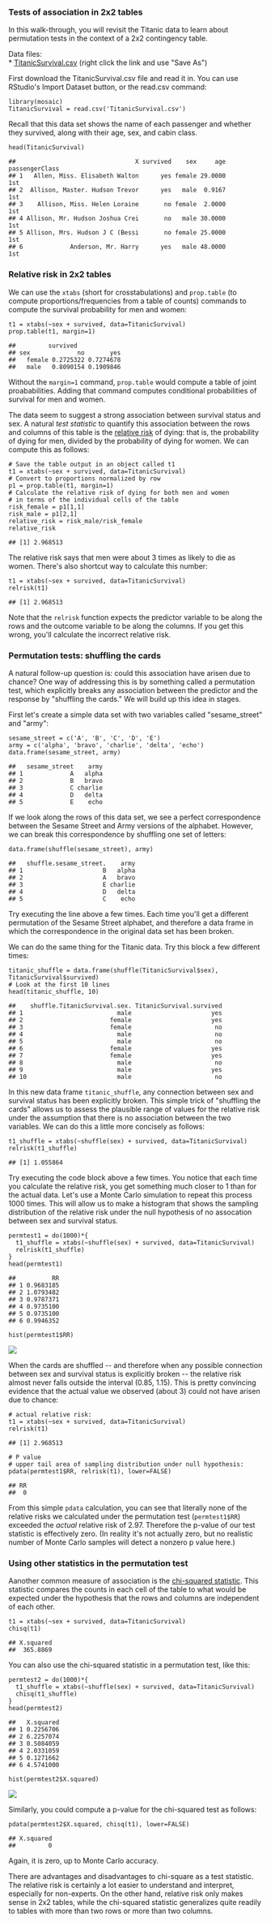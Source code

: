 ### Tests of association in 2x2 tables

In this walk-through, you will revisit the Titanic data to learn about
permutation tests in the context of a 2x2 contingency table.

Data files:  
\*
[TitanicSurvival.csv](https://github.com/jgscott/ECO394D/raw/master/data/TitanicSurvival.csv) (right click the link and use "Save As")

First download the TitanicSurvival.csv file and read it in. You can use
RStudio's Import Dataset button, or the read.csv command:

    library(mosaic)
    TitanicSurvival = read.csv('TitanicSurvival.csv')

Recall that this data set shows the name of each passenger and whether
they survived, along with their age, sex, and cabin class.

    head(TitanicSurvival)

    ##                                 X survived    sex     age passengerClass
    ## 1   Allen, Miss. Elisabeth Walton      yes female 29.0000            1st
    ## 2  Allison, Master. Hudson Trevor      yes   male  0.9167            1st
    ## 3    Allison, Miss. Helen Loraine       no female  2.0000            1st
    ## 4 Allison, Mr. Hudson Joshua Crei       no   male 30.0000            1st
    ## 5 Allison, Mrs. Hudson J C (Bessi       no female 25.0000            1st
    ## 6             Anderson, Mr. Harry      yes   male 48.0000            1st

### Relative risk in 2x2 tables

We can use the `xtabs` (short for crosstabulations) and `prop.table` (to compute proportions/frequencies from a 
table of counts) commands to compute the survival probability for men and women:

    t1 = xtabs(~sex + survived, data=TitanicSurvival)
    prop.table(t1, margin=1)

    ##         survived
    ## sex             no       yes
    ##   female 0.2725322 0.7274678
    ##   male   0.8090154 0.1909846
    
Without the `margin=1` command, `prop.table` would compute a table
of joint proababilities. Adding that command computes conditional probabilities
of survival for men and women.

The data seem to suggest a strong association between survival status and
sex. A natural *test statistic* to quantify this association between the
rows and columns of this table is the [relative
risk](http://en.wikipedia.org/wiki/Relative_risk) of dying: that is, the
probability of dying for men, divided by the probability of dying for
women. We can compute this as follows:

    # Save the table output in an object called t1
    t1 = xtabs(~sex + survived, data=TitanicSurvival)
    # Convert to proportions normalized by row
    p1 = prop.table(t1, margin=1)
    # Calculate the relative risk of dying for both men and women
    # in terms of the individual cells of the table
    risk_female = p1[1,1]
    risk_male = p1[2,1]
    relative_risk = risk_male/risk_female
    relative_risk

    ## [1] 2.968513

The relative risk says that men were about 3 times as likely to die as
women. There's also shortcut way to calculate this number:

    t1 = xtabs(~sex + survived, data=TitanicSurvival)
    relrisk(t1)

    ## [1] 2.968513

Note that the `relrisk` function expects the predictor variable to be
along the rows and the outcome variable to be along the columns. If you
get this wrong, you'll calculate the incorrect relative risk.

### Permutation tests: shuffling the cards

A natural follow-up question is: could this association have arisen due
to chance? One way of addressing this is by something called a
permutation test, which explicitly breaks any association between the
predictor and the response by "shuffling the cards." We will build up
this idea in stages.

First let's create a simple data set with two variables called
"sesame\_street" and "army":

    sesame_street = c('A', 'B', 'C', 'D', 'E')
    army = c('alpha', 'bravo', 'charlie', 'delta', 'echo')
    data.frame(sesame_street, army)

    ##   sesame_street    army
    ## 1             A   alpha
    ## 2             B   bravo
    ## 3             C charlie
    ## 4             D   delta
    ## 5             E    echo

If we look along the rows of this data set, we see a perfect
correspondence between the Sesame Street and Army versions of the
alphabet. However, we can break this correspondence by shuffling one set
of letters:

    data.frame(shuffle(sesame_street), army)

    ##   shuffle.sesame_street.    army
    ## 1                      B   alpha
    ## 2                      A   bravo
    ## 3                      E charlie
    ## 4                      D   delta
    ## 5                      C    echo

Try executing the line above a few times. Each time you'll get a
different permutation of the Sesame Street alphabet, and therefore a
data frame in which the correspondence in the original data set has been
broken.

We can do the same thing for the Titanic data. Try this block a few
different times:

    titanic_shuffle = data.frame(shuffle(TitanicSurvival$sex), TitanicSurvival$survived)
    # Look at the first 10 lines
    head(titanic_shuffle, 10)

    ##    shuffle.TitanicSurvival.sex. TitanicSurvival.survived
    ## 1                          male                      yes
    ## 2                        female                      yes
    ## 3                        female                       no
    ## 4                          male                       no
    ## 5                          male                       no
    ## 6                        female                      yes
    ## 7                        female                      yes
    ## 8                          male                       no
    ## 9                          male                      yes
    ## 10                         male                       no

In this new data frame `titanic_shuffle`, any connection between sex and
survival status has been explicitly broken. This simple trick of
"shuffling the cards" allows us to assess the plausible range of values
for the relative risk under the assumption that there is no association
between the two variables. We can do this a little more concisely as
follows:

    t1_shuffle = xtabs(~shuffle(sex) + survived, data=TitanicSurvival)
    relrisk(t1_shuffle)

    ## [1] 1.055864

Try executing the code block above a few times. You notice that each
time you calculate the relative risk, you get something much closer to 1
than for the actual data. Let's use a Monte Carlo simulation to repeat
this process 1000 times. This will allow us to make a histogram that
shows the sampling distribution of the relative risk under the null
hypothesis of no assocation between sex and survival status.

    permtest1 = do(1000)*{
      t1_shuffle = xtabs(~shuffle(sex) + survived, data=TitanicSurvival)
      relrisk(t1_shuffle)
    }
    head(permtest1)

    ##          RR
    ## 1 0.9683185
    ## 2 1.0793482
    ## 3 0.9787371
    ## 4 0.9735100
    ## 5 0.9735100
    ## 6 0.9946352

    hist(permtest1$RR)

![](titanic_permtest_files/figure-markdown_strict/unnamed-chunk-10-1.png)

When the cards are shuffled -- and therefore when any possible
connection between sex and survival status is explicitly broken -- the
relative risk almost never falls outside the interval (0.85, 1.15). This
is pretty convincing evidence that the actual value we observed (about
3) could not have arisen due to chance:

    # actual relative risk:
    t1 = xtabs(~sex + survived, data=TitanicSurvival)
    relrisk(t1)

    ## [1] 2.968513

    # P value
    # upper tail area of sampling distribution under null hypothesis:
    pdata(permtest1$RR, relrisk(t1), lower=FALSE)

    ## RR 
    ##  0

From this simple `pdata` calculation, you can see that literally none of
the relative risks we calculated under the permutation test
(`permtest1$RR`) exceeded the *actual* relative risk of 2.97. Therefore
the p-value of our test statistic is effectively zero. (In reality it's
not actually zero, but no realistic number of Monte Carlo samples will
detect a nonzero p value here.)

### Using other statistics in the permutation test

Aanother common measure of association is the [chi-squared
statistic](http://en.wikipedia.org/wiki/Pearson's_chi-squared_test#Calculating_the_test-statistic).
This statistic compares the counts in each cell of the table to what
would be expected under the hypothesis that the rows and columns are
independent of each other.

    t1 = xtabs(~sex + survived, data=TitanicSurvival)
    chisq(t1)

    ## X.squared 
    ##  365.8869

You can also use the chi-squared statistic in a permutation test, like
this:

    permtest2 = do(1000)*{
      t1_shuffle = xtabs(~shuffle(sex) + survived, data=TitanicSurvival)
      chisq(t1_shuffle)
    }
    head(permtest2)

    ##   X.squared
    ## 1 0.2256706
    ## 2 6.2257074
    ## 3 0.5084059
    ## 4 2.0331059
    ## 5 0.1271662
    ## 6 4.5741000

    hist(permtest2$X.squared)

![](titanic_permtest_files/figure-markdown_strict/unnamed-chunk-13-1.png)

Similarly, you could compute a p-value for the chi-squared test as
follows:

    pdata(permtest2$X.squared, chisq(t1), lower=FALSE)

    ## X.squared 
    ##         0

Again, it is zero, up to Monte Carlo accuracy.

There are advantages and disadvantages to chi-square as a test
statistic. The relative risk is certainly a lot easier to understand and
interpret, especially for non-experts. On the other hand, relative risk
only makes sense in 2x2 tables, while the chi-squared statistic generalizes
quite readily to tables with more than two rows or more than two
columns.
